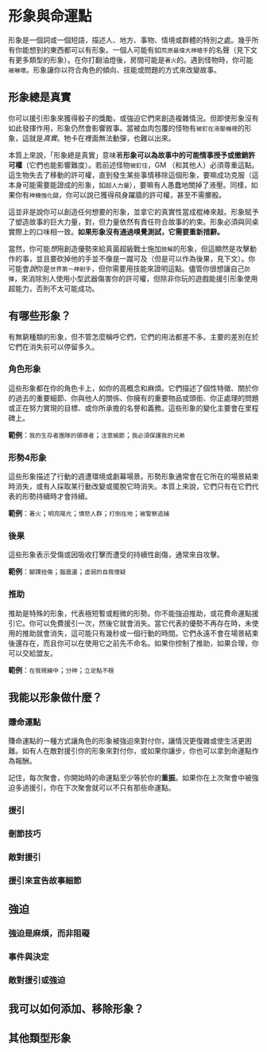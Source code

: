 # 形象與命運點

形象是一個詞或一個短語，描述人、地方、事物、情境或群體的特別之處。幾乎所有你能想到的東西都可以有形象。一個人可能有如`荒原最偉大神槍手`的名聲（見下文有更多類型的形象）。在你打翻油燈後，房間可能是`著火`的。遇到怪物時，你可能`被嚇壞`。形象讓你以符合角色的傾向、技能或問題的方式來改變故事。

## 形象總是真實

你可以援引形象來獲得骰子的獎勵，或強迫它們來創造複雜情況。但即使形象沒有如此發揮作用，形象仍然會影響敘事。當被血肉包覆的怪物有`被釘在液壓機裡`的形象，這就是*真實*。牠卡在裡面無法動彈，也難以出來。

本質上來說，「形象總是真實」意味著**形象可以為故事中的可能情事授予或撤銷許可權**（它們也能影響難度）。若前述怪物`被釘住`，GM （和其他人）必須尊重這點。這生物失去了移動的許可權，直到發生某些事情移除這個形象，要嘛成功克服（這本身可能需要能證成的形象，如`超人力量`），要嘛有人愚蠢地關掉了液壓。同樣，如果你有`神機強化腿`，你可以說已獲得飛身躍牆的許可權，甚至不需擲骰。

這並非是說你可以創造任何想要的形象，並拿它的真實性當成棍棒來敲。形象賦予了塑造故事的巨大力量，對，但力量依然有責任符合故事的約束。形象必須與同桌實際上的口味相一致。**如果形象沒有通過嗅覺測試，它需要重新措辭。**

當然，你可能*想*用創造優勢來給真菌超級戰士施加`肢解`的形象，但這顯然是攻擊動作的事，並且要砍掉他的手並不像是一蹴可及（但是可以作為後果，見下文）。你可能會*說*你是`世界第一神射手`，但你需要用技能來證明這點。儘管你很想讓自己`防彈`，來消除別人使用小型武器傷害你的許可權，但除非你玩的遊戲能援引形象使用超能力，否則不太可能成功。

## 有哪些形象？

有無窮種類的形象，但不管怎麼稱呼它們，它們的用法都差不多。主要的差別在於它們在消失前可以停留多久。

### 角色形象

這些形象都在你的角色卡上，如你的高概念和麻煩。它們描述了個性特徵、關於你的過去的重要細節、你與他人的關係、你擁有的重要物品或頭銜、你正處理的問題或正在努力實現的目標、或你所承擔的名譽和義務。這些形象的變化主要會在里程碑上。

**範例**：`我的生存者團隊的領導者`；`注意細節`；`我必須保護我的兄弟`

### 形勢4形象

這些形象描述了行動的週遭環境或劇幕場景。形勢形象通常會在它所在的場景結束時消失，或有人採取某行動改變或擺脫它時消失。本質上來說，它們只有在它們代表的形勢持續時才會持續。

**範例**：`著火`；`明亮陽光`；`憤怒人群`；`打倒在地`；`被警察追捕`

### 後果

這些形象表示受傷或因吸收打擊而遭受的持續性創傷，通常來自攻擊。

**範例**：`腳踝扭傷`；`腦震盪`；`虛弱的自我懷疑`

### 推助

推助是特殊的形象，代表極短暫或輕微的形勢。你不能強迫推助，或花費命運點援引它。你可以免費援引一次，然後它就會消失。當它代表的優勢不再存在時，未使用的推助就會消失，這可能只有幾秒或一個行動的時間。它們永遠不會在場景結束後還存在，而且你可以在使用它之前先不命名。如果你控制了推助，如果合理，你可以交給盟友。

**範例**：`在我視線中`；`分神`；`立足點不穩`

## 我能以形象做什麼？

### 賺命運點

賺命運點的一種方式讓角色的形象被強迫來對付你，讓情況更復雜或使生活更困難。如有人在敵對援引你的形象來對付你，或如果你讓步，你也可以拿到命運點作為報酬。

記住，每次聚會，你開始時的命運點至少等於你的**重振**。如果你在上次聚會中被強迫多過援引，你在下次聚會就可以不只有那些命運點。

### 援引

### 刪節技巧

### 敵對援引

### 援引來宣告故事細節

## 強迫

### 強迫是麻煩，而非阻礙

### 事件與決定

### 敵對援引或強迫

## 我可以如何添加、移除形象？

## 其他類型形象
